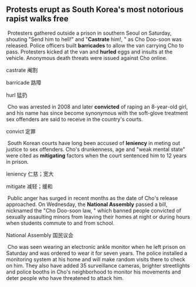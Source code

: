 ## Protests erupt as South Korea's most notorious rapist walks free

​		Protesters gathered outside a prison in southern Seoul on Saturday, shouting "Send him to hell!" and "**Castrate** him!, " as Cho Doo-soon was released. Police officers built **barricades** to allow the van carrying Cho to pass. Protesters kicked at the van and **hurled** eggs and insults at the vehicle. Anonymous death threats were issued against Cho online.

castrate  阉割

barricade  路障

hurl  猛扔

​		Cho was arrested in 2008 and later **convicted** of raping an 8-year-old girl, and his name has since become synonymous with the soft-glove treatment sex offenders are said to receive in the country's courts.

convict  定罪

​		South Korean courts have long been accused of **leniency** in meting out justice to sex offenders. Cho's drunkenness, age and "weak mental state" were cited as **mitigating** factors when the court sentenced him to 12 years in prison.

leniency  仁慈；宽大

mitigate  减轻；缓和

​		Public anger has surged in recent months as the date of Cho's release approached. On Wednesday, the **National Assembly** passed a bill, nicknamed the "Cho Doo-soon law, " which banned people convicted of sexually assaulting minors from leaving their homes at night or during hours when students commute to and from school.

National Assembly  国民议会

​		Cho was seen wearing an electronic ankle monitor when he left prison on Saturday and was ordered to wear it for seven years. The police installed a monitoring system at his home and will make random visits there to check on him. They also have added 35 surveillance cameras, brighter streetlights and police booths in Cho's neighborhood to monitor his movements and deter people who have threatened to attack him.